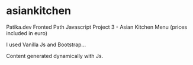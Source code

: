 # asiankitchen

Patika.dev Fronted Path Javascript Project 3 - Asian Kitchen Menu (prices included in euro)  

I used Vanilla Js and Bootstrap...

Content generated dynamically with Js.

